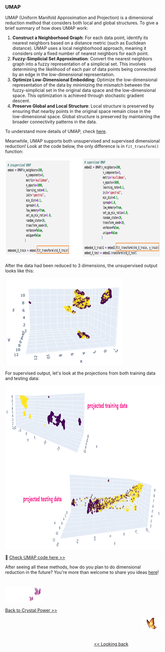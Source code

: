 ### UMAP

UMAP (Uniform Manifold Approximation and Projection) is a dimensional reduction method that considers both local and global structures. To give a brief summary of how does UMAP work:
1. <b>Construct a Neighborhood Graph</b>: For each data point, identify its nearest neighbors based on a distance metric (such as Euclidean distance). UMAP uses a local neighborhood approach, meaning it considers only a fixed number of nearest neighbors for each point.
2. <b>Fuzzy-Simplicial Set Approximation</b>: Convert the nearest neighbors graph into a fuzzy representation of a simplicial set. This involves determining the likelihood of each pair of data points being connected by an edge in the low-dimensional representation.
3. <b>Optimize Low-Dimensional Embedding</b>: Optimize the low-dimensional representation of the data by minimizing the mismatch between the fuzzy-simplicial set in the original data space and the low-dimensional space. This optimization is achieved through stochastic gradient descent.
4. <b>Preserve Global and Local Structure</b>: Local structure is preserved by ensuring that nearby points in the original space remain close in the low-dimensional space. Global structure is preserved by maintaining the broader connectivity patterns in the data.

To understand more details of UMAP, check [here][1].

Meanwhile, UMAP supports both unsupervised and supervised dimensional reduction! Look at the code below, the only difference is in `fit_transform()` function:

<img src="https://github.com/lady-h-world/My_Garden/blob/main/images/Crystal_Ball_images/camapign_dim_redu_images/code_umap.png" width="999" height="321" />

After the data had been reduced to 3 dimensions, the unsupervised output looks like this:

<img src="https://github.com/lady-h-world/My_Garden/blob/main/images/Crystal_Ball_images/camapign_dim_redu_images/data_umap_unsupervised.png" width="379" height="283" />

For supervised output, let's look at the projections from both training data and testing data: 

<img src="https://github.com/lady-h-world/My_Garden/blob/main/images/Crystal_Ball_images/camapign_dim_redu_images/data_umap_supervised.png" width="996" height="531" />

🌻 [Check UMAP code here >>][2]

After seeing all these methods, how do you plan to do dimensional reduction in the future? You're more than welcome to share you ideas [here][5]!

#
<p align="left">
<img src="https://github.com/lady-h-world/My_Garden/blob/main/images/follow_us.png" width="120" height="50" />
</p>

[Back to Crystal Power >>][4]

<p align="right">
<img src="https://github.com/lady-h-world/My_Garden/blob/main/images/going_back.png" width="60" height="44" />
</p>

&nbsp;&nbsp;&nbsp;&nbsp;&nbsp;&nbsp;&nbsp;&nbsp;&nbsp;&nbsp;&nbsp;&nbsp;&nbsp;&nbsp;&nbsp;&nbsp;&nbsp;&nbsp;&nbsp;&nbsp;&nbsp;&nbsp;&nbsp;&nbsp;&nbsp;&nbsp;&nbsp;&nbsp;&nbsp;&nbsp;&nbsp;&nbsp;&nbsp;&nbsp;&nbsp;&nbsp;&nbsp;&nbsp;&nbsp;&nbsp;&nbsp;&nbsp;&nbsp;&nbsp;&nbsp;&nbsp;&nbsp;&nbsp;&nbsp;&nbsp;&nbsp;&nbsp;&nbsp;&nbsp;&nbsp;&nbsp;&nbsp;&nbsp;&nbsp;&nbsp;&nbsp;&nbsp;&nbsp;&nbsp;&nbsp;&nbsp;&nbsp;&nbsp;&nbsp;&nbsp;&nbsp;&nbsp;&nbsp;&nbsp;&nbsp;&nbsp;&nbsp;&nbsp;&nbsp;&nbsp;&nbsp;&nbsp;&nbsp;&nbsp;&nbsp;&nbsp;&nbsp;&nbsp;&nbsp;&nbsp;&nbsp;&nbsp;&nbsp;&nbsp;&nbsp;&nbsp;&nbsp;&nbsp;&nbsp;&nbsp;&nbsp;&nbsp;&nbsp;&nbsp;&nbsp;&nbsp;&nbsp;&nbsp;&nbsp;&nbsp;&nbsp;&nbsp;&nbsp;&nbsp;&nbsp;&nbsp;&nbsp;&nbsp;&nbsp;&nbsp;&nbsp;&nbsp;&nbsp;&nbsp;&nbsp;&nbsp;&nbsp;&nbsp;&nbsp;&nbsp;&nbsp;&nbsp;&nbsp;&nbsp;&nbsp;&nbsp;&nbsp;&nbsp;&nbsp;&nbsp;&nbsp;&nbsp;&nbsp;&nbsp;&nbsp;&nbsp;&nbsp;&nbsp;&nbsp;&nbsp;&nbsp;&nbsp;&nbsp;&nbsp;&nbsp;&nbsp;&nbsp;&nbsp;&nbsp;&nbsp;&nbsp;&nbsp;&nbsp;&nbsp;&nbsp;&nbsp;&nbsp;&nbsp;&nbsp;&nbsp;&nbsp;&nbsp;&nbsp;&nbsp;&nbsp;&nbsp;&nbsp;&nbsp;&nbsp;&nbsp;&nbsp;&nbsp;&nbsp;&nbsp;&nbsp;&nbsp;&nbsp;&nbsp;&nbsp;&nbsp;&nbsp;&nbsp;&nbsp;&nbsp;&nbsp;&nbsp;&nbsp;&nbsp;&nbsp;&nbsp;&nbsp;[<< Looking back][3]



[1]:https://umap-learn.readthedocs.io/en/latest/how_umap_works.html
[2]:https://github.com/lady-h-world/My_Garden/blob/main/code/crystal_ball/data_collector/magic_dimensional_reduction.ipynb
[3]:https://github.com/lady-h-world/My_Garden/blob/main/reading_pages/Crystal_Ball/dimensional_reduction3.md
[4]:https://github.com/lady-h-world/My_Garden/blob/main/reading_pages/Crystal_Ball/crystal_power.md
[5]:https://github.com/lady-h-world/My_Garden/discussions
